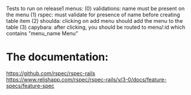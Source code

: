 Tests to run on release1 menus:
(0) validations: name must be present on the menu
(1) rspec: must validate for presence of name before creating table item
(2) shoulda: clicking on add menu should add the menu to the table
(3) capybara: after clicking, you should be routed to menu/:id which contains 
	"menu_name Menu"

# The documentation:

https://github.com/rspec/rspec-rails
https://www.relishapp.com/rspec/rspec-rails/v/3-0/docs/feature-specs/feature-spec